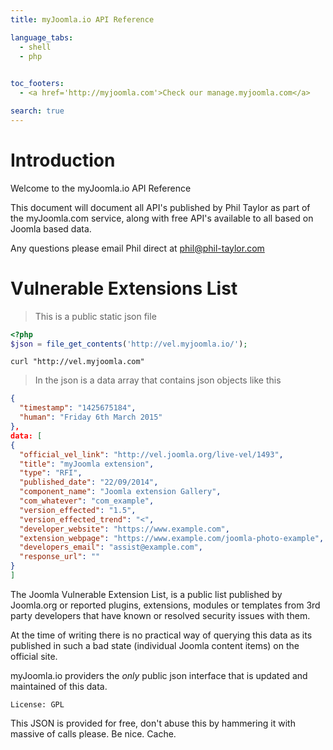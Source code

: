 ```yaml
---
title: myJoomla.io API Reference

language_tabs:
  - shell
  - php
  

toc_footers:
  - <a href='http://myjoomla.com'>Check our manage.myjoomla.com</a>

search: true
---
```


# Introduction

Welcome to the myJoomla.io API Reference

This document will document all API's published by Phil Taylor as part of the myJoomla.com service, along with free API's available to all based on Joomla based data.

Any questions please email Phil direct at phil@phil-taylor.com

# Vulnerable Extensions List

> This is a public static json file


```php
<?php
$json = file_get_contents('http://vel.myjoomla.io/');
```

```shell
curl "http://vel.myjoomla.com"
```

> In the json is a data array that contains json objects like this

```json
{
  "timestamp": "1425675184",
  "human": "Friday 6th March 2015"
},
data: [
{
  "official_vel_link": "http://vel.joomla.org/live-vel/1493",
  "title": "myJoomla extension",
  "type": "RFI",
  "published_date": "22/09/2014",
  "component_name": "Joomla extension Gallery",
  "com_whatever": "com_example",
  "version_effected": "1.5",
  "version_effected_trend": "<",
  "developer_website": "https://www.example.com",
  "extension_webpage": "https://www.example.com/joomla-photo-example",
  "developers_email": "assist@example.com",
  "response_url": ""
}
]
```

The Joomla Vulnerable Extension List, is a public list published by Joomla.org or reported plugins, extensions, modules or templates from 3rd party developers that have known or resolved security issues with them.

At the time of writing there is no practical way of querying this data as its published in such a bad state (individual Joomla content items) on the official site.

myJoomla.io providers the _only_ public json interface that is updated and maintained of this data. 

`License: GPL`

<aside class="notice">
This JSON is provided for free, don't abuse this by hammering it with massive of calls please. Be nice. Cache.
</aside>

